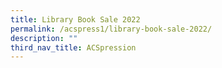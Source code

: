 ```yaml
---
title: Library Book Sale 2022
permalink: /acspress1/library-book-sale-2022/
description: ""
third_nav_title: ACSpression
---
```

